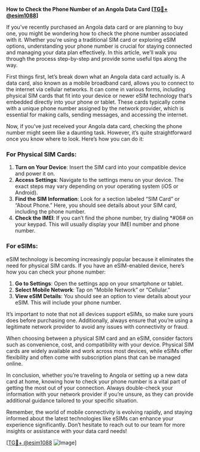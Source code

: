**How to Check the Phone Number of an Angola Data Card [[TG💪+ @esim1088](https://t.me/s/esim1088)]**

If you've recently purchased an Angola data card or are planning to buy one, you might be wondering how to check the phone number associated with it. Whether you're using a traditional SIM card or exploring eSIM options, understanding your phone number is crucial for staying connected and managing your data plan effectively. In this article, we’ll walk you through the process step-by-step and provide some useful tips along the way.

First things first, let’s break down what an Angola data card actually is. A data card, also known as a mobile broadband card, allows you to connect to the internet via cellular networks. It can come in various forms, including physical SIM cards that fit into your device or newer eSIM technology that’s embedded directly into your phone or tablet. These cards typically come with a unique phone number assigned by the network provider, which is essential for making calls, sending messages, and accessing the internet.

Now, if you’ve just received your Angola data card, checking the phone number might seem like a daunting task. However, it’s quite straightforward once you know where to look. Here’s how you can do it:

### For Physical SIM Cards:
1. **Turn on Your Device**: Insert the SIM card into your compatible device and power it on.
2. **Access Settings**: Navigate to the settings menu on your device. The exact steps may vary depending on your operating system (iOS or Android).
3. **Find the SIM Information**: Look for a section labeled “SIM Card” or “About Phone.” Here, you should see details about your SIM card, including the phone number.
4. **Check the IMEI**: If you can’t find the phone number, try dialing *#06# on your keypad. This will usually display your IMEI number and phone number.

### For eSIMs:
eSIM technology is becoming increasingly popular because it eliminates the need for physical SIM cards. If you have an eSIM-enabled device, here’s how you can check your phone number:
1. **Go to Settings**: Open the settings app on your smartphone or tablet.
2. **Select Mobile Network**: Tap on “Mobile Network” or “Cellular.”
3. **View eSIM Details**: You should see an option to view details about your eSIM. This will include your phone number.

It’s important to note that not all devices support eSIMs, so make sure yours does before purchasing one. Additionally, always ensure that you’re using a legitimate network provider to avoid any issues with connectivity or fraud.

When choosing between a physical SIM card and an eSIM, consider factors such as convenience, cost, and compatibility with your device. Physical SIM cards are widely available and work across most devices, while eSIMs offer flexibility and often come with subscription plans that can be managed online.

In conclusion, whether you’re traveling to Angola or setting up a new data card at home, knowing how to check your phone number is a vital part of getting the most out of your connection. Always double-check your information with your network provider if you’re unsure, as they can provide additional guidance tailored to your specific situation.

Remember, the world of mobile connectivity is evolving rapidly, and staying informed about the latest technologies like eSIMs can enhance your experience significantly. Don’t hesitate to reach out to our team for more insights or assistance with your data card needs!

[[TG💪+ @esim1088](https://t.me/s/esim1088) ![Image](https://i.postimg.cc/Y0z9fWf4/image.png)]